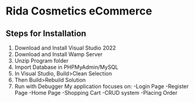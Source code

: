 # Rida Cosmetics eCommerce

## Steps for Installation

1. Download and Install Visual Studio 2022
2. Download and Install Wamp Server
3. Unzip Program folder
4. Import Database in PHPMyAdmin/MySQL
5. In Visual Studio, Build>Clean Selection
6. Then Build>Rebuild Solution
7. Run with Debugger
  My application focuses on:
   -Login Page
   -Register Page
   -Home Page
   -Shopping Cart
   -CRUD system
   -Placing Order
   
